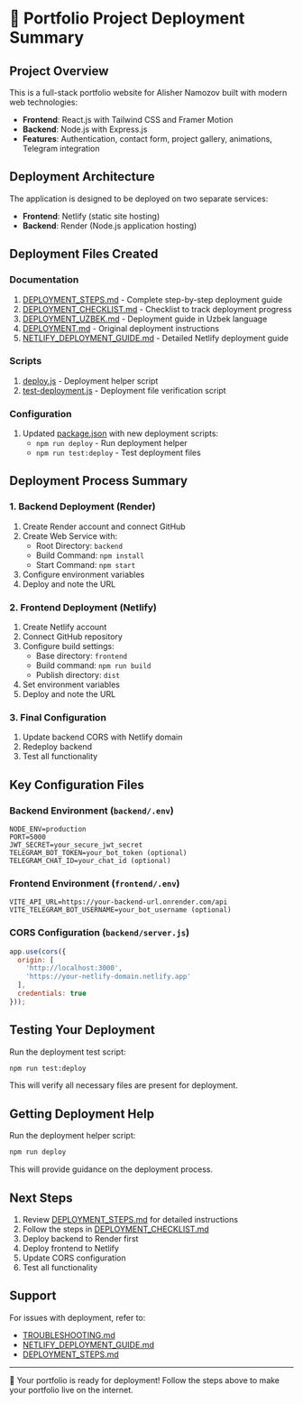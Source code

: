 # 🚀 Portfolio Project Deployment Summary


## Project Overview
This is a full-stack portfolio website for Alisher Namozov built with modern web technologies:
- **Frontend**: React.js with Tailwind CSS and Framer Motion
- **Backend**: Node.js with Express.js
- **Features**: Authentication, contact form, project gallery, animations, Telegram integration

## Deployment Architecture
The application is designed to be deployed on two separate services:
- **Frontend**: Netlify (static site hosting)
- **Backend**: Render (Node.js application hosting)

## Deployment Files Created

### Documentation
1. [DEPLOYMENT_STEPS.md](DEPLOYMENT_STEPS.md) - Complete step-by-step deployment guide
2. [DEPLOYMENT_CHECKLIST.md](DEPLOYMENT_CHECKLIST.md) - Checklist to track deployment progress
3. [DEPLOYMENT_UZBEK.md](DEPLOYMENT_UZBEK.md) - Deployment guide in Uzbek language
4. [DEPLOYMENT.md](DEPLOYMENT.md) - Original deployment instructions
5. [NETLIFY_DEPLOYMENT_GUIDE.md](NETLIFY_DEPLOYMENT_GUIDE.md) - Detailed Netlify deployment guide

### Scripts
1. [deploy.js](deploy.js) - Deployment helper script
2. [test-deployment.js](test-deployment.js) - Deployment file verification script

### Configuration
1. Updated [package.json](package.json) with new deployment scripts:
   - `npm run deploy` - Run deployment helper
   - `npm run test:deploy` - Test deployment files

## Deployment Process Summary

### 1. Backend Deployment (Render)
1. Create Render account and connect GitHub
2. Create Web Service with:
   - Root Directory: `backend`
   - Build Command: `npm install`
   - Start Command: `npm start`
3. Configure environment variables
4. Deploy and note the URL

### 2. Frontend Deployment (Netlify)
1. Create Netlify account
2. Connect GitHub repository
3. Configure build settings:
   - Base directory: `frontend`
   - Build command: `npm run build`
   - Publish directory: `dist`
4. Set environment variables
5. Deploy and note the URL

### 3. Final Configuration
1. Update backend CORS with Netlify domain
2. Redeploy backend
3. Test all functionality

## Key Configuration Files

### Backend Environment (`backend/.env`)
```
NODE_ENV=production
PORT=5000
JWT_SECRET=your_secure_jwt_secret
TELEGRAM_BOT_TOKEN=your_bot_token (optional)
TELEGRAM_CHAT_ID=your_chat_id (optional)
```

### Frontend Environment (`frontend/.env`)
```
VITE_API_URL=https://your-backend-url.onrender.com/api
VITE_TELEGRAM_BOT_USERNAME=your_bot_username (optional)
```

### CORS Configuration (`backend/server.js`)
```javascript
app.use(cors({
  origin: [
    'http://localhost:3000',
    'https://your-netlify-domain.netlify.app'
  ],
  credentials: true
}));
```

## Testing Your Deployment

Run the deployment test script:
```bash
npm run test:deploy
```

This will verify all necessary files are present for deployment.

## Getting Deployment Help

Run the deployment helper script:
```bash
npm run deploy
```

This will provide guidance on the deployment process.

## Next Steps

1. Review [DEPLOYMENT_STEPS.md](DEPLOYMENT_STEPS.md) for detailed instructions
2. Follow the steps in [DEPLOYMENT_CHECKLIST.md](DEPLOYMENT_CHECKLIST.md)
3. Deploy backend to Render first
4. Deploy frontend to Netlify
5. Update CORS configuration
6. Test all functionality

## Support

For issues with deployment, refer to:
- [TROUBLESHOOTING.md](TROUBLESHOOTING.md)
- [NETLIFY_DEPLOYMENT_GUIDE.md](NETLIFY_DEPLOYMENT_GUIDE.md)
- [DEPLOYMENT_STEPS.md](DEPLOYMENT_STEPS.md)

---

🎉 Your portfolio is ready for deployment! Follow the steps above to make your portfolio live on the internet.